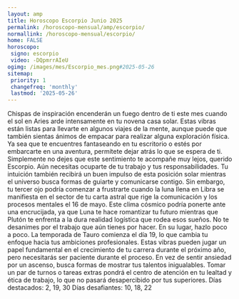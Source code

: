 ```yaml
---
layout: amp
title: Horoscopo Escorpio Junio 2025 
permalink: /horoscopo-mensual/amp/escorpio/
normallink: /horoscopo-mensual/escorpio/
home: FALSE
horoscopo:
 signo: escorpio
 video: -DQpmrrAIeU
ogimg: /images/mes/Escorpio_mes.png#2025-05-26
sitemap:
 priority: 1
 changefreq: 'monthly'
 lastmod: '2025-05-26'
---
```



Chispas de inspiración encenderán un fuego dentro de ti este mes cuando el sol en Aries arde intensamente en tu novena casa solar. Estas vibras están listas para llevarte en algunos viajes de la mente, aunque puede que también sientas ánimos de empacar para realizar alguna exploración física. Ya sea que te encuentres fantaseando en tu escritorio o estés por embarcarte en una aventura, permítete dejar atrás lo que se espera de ti. Simplemente no dejes que este sentimiento te acompañe muy lejos, querido Escorpio. Aún necesitas ocuparte de tu trabajo y tus responsabilidades.
Tu intuición también recibirá un buen impulso de esta posición solar mientras el universo busca formas de guiarte y comunicarse contigo. Sin embargo, tu tercer ojo podría comenzar a frustrarte cuando la luna llena en Libra se manifiesta en el sector de tu carta astral que rige la comunicación y los procesos mentales el 16 de mayo. Este clima cósmico podría ponerte ante una encrucijada, ya que Luna te hace romantizar tu futuro mientras que Plutón te enfrenta a la dura realidad logística que rodea esos sueños. No te desanimes por el trabajo que aún tienes por hacer. En su lugar, hazlo poco a poco.
La temporada de Tauro comienza el día 19, lo que cambia tu enfoque hacia tus ambiciones profesionales. Estas vibras pueden jugar un papel fundamental en el crecimiento de tu carrera durante el próximo año, pero necesitarás ser paciente durante el proceso. En vez de sentir ansiedad por un ascenso, busca formas de mostrar tus talentos inigualables. Tomar un par de turnos o tareas extras pondrá el centro de atención en tu lealtad y ética de trabajo, lo que no pasará desapercibido por tus superiores.
Días destacados: 2, 19, 30
Días desafiantes: 10, 18, 22